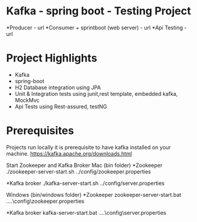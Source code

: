 # Kafka - spring boot - Testing Project

*Producer - url
*Consumer + sprintboot (web server) - url
*Api Testing - url

# Project Highlights
* Kafka 
* spring-boot
* H2 Database integration using JPA
* Unit & Integration tests using junit,rest template, embedded kafka, MockMvc
* Api Tests using Rest-assured, testNG

# Prerequisites
Projects run locally it is prerequisite to have kafka installed on your machine.
https://kafka.apache.org/downloads.html

Start Zookeeper and Kafka Broker
Mac (bin folder)
*Zookeeper
./zookeeper-server-start.sh ../config/zookeeper.properties

*Kafka broker
./kafka-server-start.sh ../config/server.properties

Windows (bin/windows folder)
*Zookeeper
zookeeper-server-start.bat ..\..\config\zookeeper.properties

*Kafka broker
kafka-server-start.bat ..\..\config\server.properties
